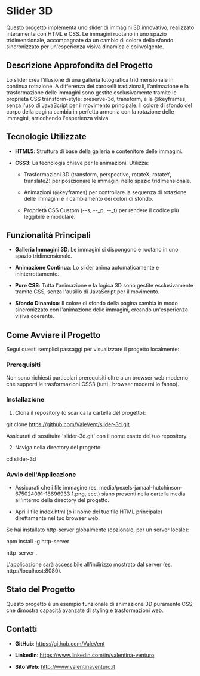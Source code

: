 # Slider 3D

Questo progetto implementa uno slider di immagini 3D innovativo, realizzato interamente con HTML e CSS. Le immagini ruotano in uno spazio tridimensionale, accompagnate da un cambio di colore dello sfondo sincronizzato per un'esperienza visiva dinamica e coinvolgente.


## Descrizione Approfondita del Progetto

Lo slider crea l'illusione di una galleria fotografica tridimensionale in continua rotazione. A differenza dei caroselli tradizionali, l'animazione e la trasformazione delle immagini sono gestite esclusivamente tramite le proprietà CSS transform-style: preserve-3d, transform, e le @keyframes, senza l'uso di JavaScript per il movimento principale. Il colore di sfondo del corpo della pagina cambia in perfetta armonia con la rotazione delle immagini, arricchendo l'esperienza visiva.


## Tecnologie Utilizzate

- **HTML5**: Struttura di base della galleria e contenitore delle immagini.

- **CSS3**: La tecnologia chiave per le animazioni. Utilizza:

   - Trasformazioni 3D (transform, perspective, rotateX, rotateY, translateZ) per posizionare le immagini nello spazio tridimensionale.

   - Animazioni (@keyframes) per controllare la sequenza di rotazione delle immagini e il cambiamento dei colori di sfondo.

   - Proprietà CSS Custom (--s, --_p, --_t) per rendere il codice più leggibile e modulare.


## Funzionalità Principali

- **Galleria Immagini 3D**: Le immagini si dispongono e ruotano in uno spazio tridimensionale.

- **Animazione Continua**: Lo slider anima automaticamente e ininterrottamente.

- **Pure CSS**: Tutta l'animazione e la logica 3D sono gestite esclusivamente tramite CSS, senza l'ausilio di JavaScript per il movimento.

- **Sfondo Dinamico**: Il colore di sfondo della pagina cambia in modo sincronizzato con l'animazione delle immagini, creando un'esperienza visiva coerente.


## Come Avviare il Progetto

Segui questi semplici passaggi per visualizzare il progetto localmente:


### Prerequisiti

Non sono richiesti particolari prerequisiti oltre a un browser web moderno che supporti le trasformazioni CSS3 (tutti i browser moderni lo fanno).


### Installazione

1. Clona il repository (o scarica la cartella del progetto):

git clone https://github.com/ValeVent/slider-3d.git

Assicurati di sostituire 'slider-3d.git' con il nome esatto del tuo repository.

2. Naviga nella directory del progetto:

cd slider-3d


### Avvio dell'Applicazione

- Assicurati che i file immagine (es. media/pexels-jamaal-hutchinson-675024091-18696933 1.png, ecc.) siano presenti nella cartella media all'interno della directory del progetto.

- Apri il file index.html (o il nome del tuo file HTML principale) direttamente nel tuo browser web.

Se hai installato http-server globalmente (opzionale, per un server locale):

npm install -g http-server

http-server .

L'applicazione sarà accessibile all'indirizzo mostrato dal server (es. http://localhost:8080).


## Stato del Progetto

Questo progetto è un esempio funzionale di animazione 3D puramente CSS, che dimostra capacità avanzate di styling e trasformazioni web.


## Contatti

- **GitHub**: https://github.com/ValeVent

- **LinkedIn**: https://www.linkedin.com/in/valentina-venturo

- **Sito Web**: http://www.valentinaventuro.it
